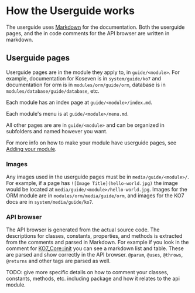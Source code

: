 # How the Userguide works

The userguide uses [Markdown](markdown) for the documentation.  Both the userguide pages, and the in code comments for the API browser are written in markdown.

## Userguide pages

Userguide pages are in the module they apply to, in `guide/<module>`. For example, documentation for Koseven is in `system/guide/ko7` and documentation for orm is in `modules/orm/guide/orm`, database is in `modules/database/guide/database`, etc.

Each module has an index page at `guide/<module>/index.md`.

Each module's menu is at `guide/<module>/menu.md`.

All other pages are are in `guide/<module>` and can be organized in subfolders and named however you want.

For more info on how to make your module have userguide pages, see [Adding your module](adding).

### Images

Any images used in the userguide pages must be in `media/guide/<module>/`.  For example, if a page has `![Image Title](hello-world.jpg)` the image would be located at `media/guide/<module>/hello-world.jpg`.  Images for the ORM module are in `modules/orm/media/guide/orm`, and images for the KO7 docs are in `system/media/guide/ko7`.

### API browser

The API browser is generated from the actual source code.  The descriptions for classes, constants, properties, and methods is extracted from the comments and parsed in Markdown.  For example if you look in the comment for [KO7_Core::init](http://github.com/koseven/core/blob/c443c44922ef13421f4a/classes/koseven/core.php#L5) you can see a markdown list and table.  These are parsed and show correctly in the API browser.  `@param`, `@uses`, `@throws`, `@returns` and other tags are parsed as well.

TODO: give more specific details on how to comment your classes, constants, methods, etc. including package and how it relates to the api module.

